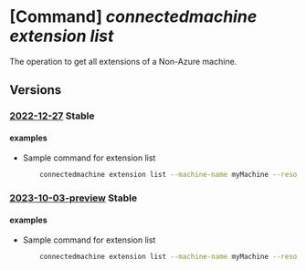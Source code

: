 # [Command] _connectedmachine extension list_

The operation to get all extensions of a Non-Azure machine.

## Versions

### [2022-12-27](/Resources/mgmt-plane/L3N1YnNjcmlwdGlvbnMve30vcmVzb3VyY2Vncm91cHMve30vcHJvdmlkZXJzL21pY3Jvc29mdC5oeWJyaWRjb21wdXRlL21hY2hpbmVzL3t9L2V4dGVuc2lvbnM=/2022-12-27.xml) **Stable**

<!-- mgmt-plane /subscriptions/{}/resourcegroups/{}/providers/microsoft.hybridcompute/machines/{}/extensions 2022-12-27 -->

#### examples

- Sample command for extension list
    ```bash
        connectedmachine extension list --machine-name myMachine --resource-group myResourceGroup
    ```

### [2023-10-03-preview](/Resources/mgmt-plane/L3N1YnNjcmlwdGlvbnMve30vcmVzb3VyY2Vncm91cHMve30vcHJvdmlkZXJzL21pY3Jvc29mdC5oeWJyaWRjb21wdXRlL21hY2hpbmVzL3t9L2V4dGVuc2lvbnM=/2023-10-03-preview.xml) **Stable**

<!-- mgmt-plane /subscriptions/{}/resourcegroups/{}/providers/microsoft.hybridcompute/machines/{}/extensions 2023-10-03-preview -->

#### examples

- Sample command for extension list
    ```bash
        connectedmachine extension list --machine-name myMachine --resource-group myResourceGroup
    ```
